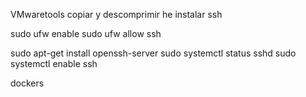 VMwaretools
copiar y descomprimir he instalar
ssh

sudo ufw enable
sudo ufw allow ssh

sudo apt-get install openssh-server
sudo systemctl status sshd
sudo systemctl enable ssh

dockers

